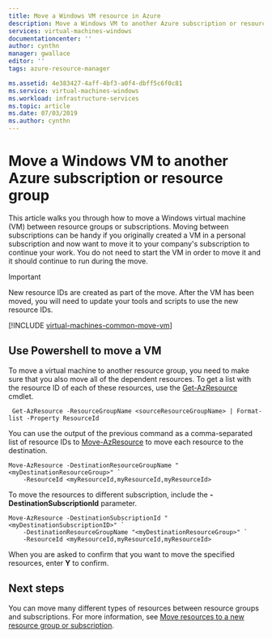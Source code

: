 ```yaml
---
title: Move a Windows VM resource in Azure
description: Move a Windows VM to another Azure subscription or resource group in the Resource Manager deployment model.
services: virtual-machines-windows
documentationcenter: ''
author: cynthn
manager: gwallace
editor: ''
tags: azure-resource-manager

ms.assetid: 4e383427-4aff-4bf3-a0f4-dbff5c6f0c81
ms.service: virtual-machines-windows
ms.workload: infrastructure-services
ms.topic: article
ms.date: 07/03/2019
ms.author: cynthn
---
```

# Move a Windows VM to another Azure subscription or resource group
This article walks you through how to move a Windows virtual machine (VM) between resource groups or subscriptions. Moving between subscriptions can be handy if you originally created a VM in a personal subscription and now want to move it to your company's subscription to continue your work. You do not need to start the VM in order to move it and it should continue to run during the move.

> [!IMPORTANT]
>New resource IDs are created as part of the move. After the VM has been moved, you will need to update your tools and scripts to use the new resource IDs.
>
>

[!INCLUDE [virtual-machines-common-move-vm](../../../includes/virtual-machines-common-move-vm.md)]

## Use Powershell to move a VM

To move a virtual machine to another resource group, you need to make sure that you also move all of the dependent resources. To get a list with the resource ID of each of these resources, use the [Get-AzResource](https://docs.microsoft.com/powershell/module/az.resources/get-azresource) cmdlet.

```azurepowershell-interactive
 Get-AzResource -ResourceGroupName <sourceResourceGroupName> | Format-list -Property ResourceId
```

You can use the output of the previous command as a comma-separated list of resource IDs to [Move-AzResource](https://docs.microsoft.com/powershell/module/az.resources/move-azresource) to move each resource to the destination.

```azurepowershell-interactive
Move-AzResource -DestinationResourceGroupName "<myDestinationResourceGroup>" `
    -ResourceId <myResourceId,myResourceId,myResourceId>
```

To move the resources to different subscription, include the **-DestinationSubscriptionId** parameter.

```azurepowershell-interactive
Move-AzResource -DestinationSubscriptionId "<myDestinationSubscriptionID>" `
    -DestinationResourceGroupName "<myDestinationResourceGroup>" `
    -ResourceId <myResourceId,myResourceId,myResourceId>
```


When you are asked to confirm that you want to move the specified resources, enter **Y** to confirm.

## Next steps
You can move many different types of resources between resource groups and subscriptions. For more information, see [Move resources to a new resource group or subscription](../../azure-resource-manager/management/move-resource-group-and-subscription.md).    
